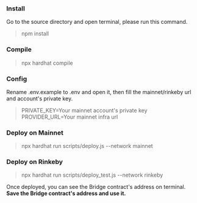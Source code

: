 ### Install
Go to the source directory and open terminal, please run this command.<br>
> npm install
### Compile
> npx hardhat compile
### Config
Rename .env.example to .env and open it, then fill the mainnet/rinkeby url and account's private key.<br>
> PRIVATE_KEY=Your mainnet account's private key<br>
> PROVIDER_URL=Your mainnet infra url<br>

### Deploy on Mainnet
> npx hardhat run scripts/deploy.js --network mainnet<br>

### Deploy on Rinkeby
> npx hardhat run scripts/deploy_test.js --network rinkeby<br>

Once deployed, you can see the Bridge contract's address on terminal.<br>
**Save the Bridge contract's address and use it.**
